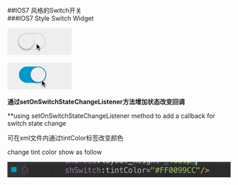 ##IOS7 风格的Switch开关  
###IOS7 Style Switch Widget



![art1](./arts/art1.gif)

![art3](./arts/art3.gif)

**通过setOnSwitchStateChangeListener方法增加状态改变回调**

**using setOnSwitchStateChangeListener method to add a callback for switch state change



可在xml文件内通过tintColor标签改变颜色

change tint color show as follow

![art2](./arts/art2.png)

